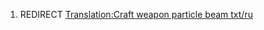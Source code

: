 1.  REDIRECT [Translation:Craft weapon particle beam
    txt/ru](Translation:Craft_weapon_particle_beam_txt/ru "wikilink")